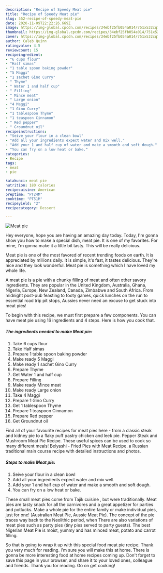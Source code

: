 ```yaml
---
description: "Recipe of Speedy Meat pie"
title: "Recipe of Speedy Meat pie"
slug: 552-recipe-of-speedy-meat-pie
date: 2020-11-09T22:22:26.669Z
image: https://img-global.cpcdn.com/recipes/34ebf25fb054a014/751x532cq70/meat-pie-recipe-main-photo.jpg
thumbnail: https://img-global.cpcdn.com/recipes/34ebf25fb054a014/751x532cq70/meat-pie-recipe-main-photo.jpg
cover: https://img-global.cpcdn.com/recipes/34ebf25fb054a014/751x532cq70/meat-pie-recipe-main-photo.jpg
author: Caleb Quinn
ratingvalue: 4.5
reviewcount: 15
recipeingredient:
- "6 cups flour"
- "Half simas"
- "1 table spoon baking powder"
- "5 Maggi"
- "1 sachet Gino Curry"
- " Thyme"
- " Water 1 and half cup"
- " Filling"
- " Mince meat"
- " Large onion"
- "4 Maggi"
- "1 Gino Curry"
- "1 tablespoon Thyme"
- "1 teaspoon Cinnamon"
- " Red pepper"
- " Groundnut oil"
recipeinstructions:
- "Seive your flour in a clean bowl"
- "Add all your ingredients expect water and mix well."
- "Add your 1 and half cup of water and make a smooth and soft dough."
- "You can fry on a low heat or bake."
categories:
- Recipe
tags:
- meat
- pie

katakunci: meat pie 
nutrition: 180 calories
recipecuisine: American
preptime: "PT24M"
cooktime: "PT51M"
recipeyield: "2"
recipecategory: Dessert

---
```



![Meat pie](https://img-global.cpcdn.com/recipes/34ebf25fb054a014/751x532cq70/meat-pie-recipe-main-photo.jpg)

Hey everyone, hope you are having an amazing day today. Today, I'm gonna show you how to make a special dish, meat pie. It is one of my favorites. For mine, I'm gonna make it a little bit tasty. This will be really delicious.

Meat pie is one of the most favored of recent trending foods on earth. It is appreciated by millions daily. It is simple, it's fast, it tastes delicious. They're nice and they look wonderful. Meat pie is something which I have loved my whole life.

A meat pie is a pie with a chunky filling of meat and often other savory ingredients. They are popular in the United Kingdom, Australia, Ghana, Nigeria, Europe, New Zealand, Canada, Zimbabwe and South Africa. From midnight post-pub feasting to footy games, quick lunches on the run to essential road trip pit stops, Aussies never need an excuse to get stuck into meat pies!


To begin with this recipe, we must first prepare a few components. You can have meat pie using 16 ingredients and 4 steps. Here is how you cook that.

<!--inarticleads1-->

##### The ingredients needed to make Meat pie:

1. Take 6 cups flour
1. Take Half simas
1. Prepare 1 table spoon baking powder
1. Make ready 5 Maggi
1. Make ready 1 sachet Gino Curry
1. Prepare  Thyme
1. Get  Water 1 and half cup
1. Prepare  Filling
1. Make ready  Mince meat
1. Make ready  Large onion
1. Take 4 Maggi
1. Prepare 1 Gino Curry
1. Get 1 tablespoon Thyme
1. Prepare 1 teaspoon Cinnamon
1. Prepare  Red pepper
1. Get  Groundnut oil


Find all of your favourite recipes for meat pies here - from a classic steak and kidney pie to a flaky puff pastry chicken and leek pie. Pepper Steak and Mushroom Meat Pie Recipe. These useful spices can be used to cook so many different meals! Belyashi - Fried Pies with Meat Recipe. a Russian traditional main course recipe with detailed instructions and photos. 

<!--inarticleads2-->

##### Steps to make Meat pie:

1. Seive your flour in a clean bowl
1. Add all your ingredients expect water and mix well.
1. Add your 1 and half cup of water and make a smooth and soft dough.
1. You can fry on a low heat or bake.


These small meat pies come from Tajik cuisine , but were traditionally. Meat pies are tasty snack for all the carnivores and a great appetizer for parties and potlucks. Make a whole pie for the entire family or make individual pies, just for one! (Australian Meat Pie, Aussie Meat Pie). The concept of the pie traces way back to the Neolithic period, when There are also variations of meat pies such as party pies (tiny pies served to party guests). The best Nigerian Meat Pie is moist, yummy and has minced meat, potato and carrot filling. 

So that is going to wrap it up with this special food meat pie recipe. Thank you very much for reading. I'm sure you will make this at home. There is gonna be more interesting food at home recipes coming up. Don't forget to save this page in your browser, and share it to your loved ones, colleague and friends. Thank you for reading. Go on get cooking!

